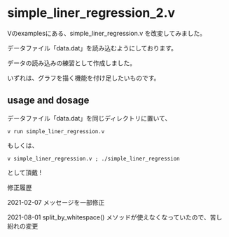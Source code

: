 # simple_liner_regression_2.v

Vのexamplesにある、simple_liner_regression.v を改変してみました。

データファイル「data.dat」を読み込むようにしております。

データの読み込みの練習として作成しました。

いずれは、グラフを描く機能を付け足したいものです。

## usage and dosage

データファイル「data.dat」を同じディレクトリに置いて、

```
v run simple_liner_regression.v
```

もしくは、

```
v simple_liner_regression.v ; ./simple_liner_regression
```

として頂戴 !

修正履歴

2021-02-07  メッセージを一部修正

2021-08-01 split_by_whitespace() メソッドが使えなくなっていたので、苦し紛れの変更

